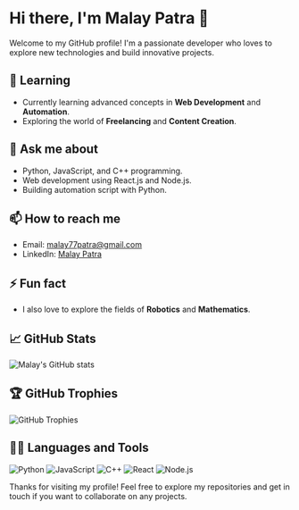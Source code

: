 # Hi there, I'm Malay Patra 👋

Welcome to my GitHub profile! I'm a passionate developer who loves to explore new technologies and build innovative projects.

## 🌱 Learning
- Currently learning advanced concepts in **Web Development** and **Automation**.
- Exploring the world of **Freelancing** and **Content Creation**.

## 💬 Ask me about
- Python, JavaScript, and C++ programming.
- Web development using React.js and Node.js.
- Building automation script with Python.

## 📫 How to reach me
- Email: [malay77patra@gmail.com](mailto:malay77patra@gmail.com)
- LinkedIn: [Malay Patra](https://www.linkedin.com/in/malaypatra)

## ⚡ Fun fact
- I also love to explore the fields of **Robotics** and **Mathematics**.

## 📈 GitHub Stats
![Malay's GitHub stats](https://github-readme-stats.vercel.app/api?username=malay77patra&show_icons=true&theme=radical)

## 🏆 GitHub Trophies
![GitHub Trophies](https://github-profile-trophy.vercel.app/?username=malay77patra&theme=onedark)

## 🧑‍💻 Languages and Tools
![Python](https://img.shields.io/badge/Python-3776AB?style=for-the-badge&logo=python&logoColor=white)
![JavaScript](https://img.shields.io/badge/JavaScript-F7DF1E?style=for-the-badge&logo=javascript&logoColor=black)
![C++](https://img.shields.io/badge/C++-00599C?style=for-the-badge&logo=cplusplus&logoColor=white)
![React](https://img.shields.io/badge/React-20232A?style=for-the-badge&logo=react&logoColor=61DAFB)
![Node.js](https://img.shields.io/badge/Node.js-43853D?style=for-the-badge&logo=node-dot-js&logoColor=white)

Thanks for visiting my profile! Feel free to explore my repositories and get in touch if you want to collaborate on any projects.

